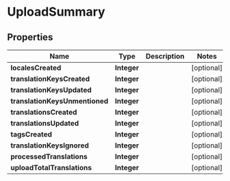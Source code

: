 

# UploadSummary

## Properties

Name | Type | Description | Notes
------------ | ------------- | ------------- | -------------
**localesCreated** | **Integer** |  |  [optional]
**translationKeysCreated** | **Integer** |  |  [optional]
**translationKeysUpdated** | **Integer** |  |  [optional]
**translationKeysUnmentioned** | **Integer** |  |  [optional]
**translationsCreated** | **Integer** |  |  [optional]
**translationsUpdated** | **Integer** |  |  [optional]
**tagsCreated** | **Integer** |  |  [optional]
**translationKeysIgnored** | **Integer** |  |  [optional]
**processedTranslations** | **Integer** |  |  [optional]
**uploadTotalTranslations** | **Integer** |  |  [optional]



